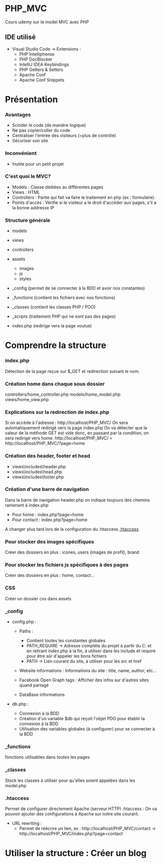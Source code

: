 # PHP_MVC

Cours udemy sur le model MVC avec PHP

## IDE utilisé
- Visual Studio Code -> Extensions : 
    - PHP Intelliphense
    - PHP DocBlocker
    - IntelliJ IDEA Keybindings
    - PHP Getters & Setters
    - Apache Conf
    - Apache Conf Snippets

Présentation
===========
### Avantages
- Scinder le code (de manière logique)
- Ne pas copier/coller du code
- Centraliser l'entrée des visiteurs (=plus de contrôle)
- Sécuriser son site

### Inconvénient
- Inutile pour un petit projet

### C'est quoi le MVC?
- Models : Classe dédiées au différentes pages
- Views : HTML
- Controllers : Partie qui fait va faire le traitement en php (ex : formulaire).
- Points d'accès : Vérifie si le visiteur a le droit d'accéder aux pages, s'il a la bonne addresse IP

### Structure générale
- models
- views
- controllers
- assets
    - images
    - js
    - styles
- _config (permet de se connecter à la BDD et avoir nos constantes)
- _functions (contient les fichiers avec nos fonctions)
- _classes (contient les classes PHP / POO)
- _scripts (traitement PHP qui ne sont pas des pages)

- index.php (redirige vers la page voulue)

Comprendre la structure
============
### index.php
Détection de la page reçue sur $_GET et redirection suivant le nom.

### Création home dans chaque sous dossier
controllers/home_controller.php
models/home_model.php
views/home_view.php

### Explications sur la redirection de index.php
Si on accède à l'adresse : http://localhost/PHP_MVC/
On sera automatiquement redirigé vers la page index.php
On va détecter que la valeur de la méthode GET est vide donc, en passant par la condition, on sera redirigé vers home.
http://localhost/PHP_MVC/ = http://localhost/PHP_MVC/?page=home


### Création des header, footer et head
- views\includes\header.php
- views\includes\head.php
- views\includes\footer.php

### Création d'une barre de navigation
Dans la barre de navigation header.php on indique toujours des chemins ramenant à index.php
- Pour home : index.php?page=home
- Pour contact : index.php?page=home

A changer plus tard lors de la configuration du .htaccess [.htaccess](#.htaccess)

### Pour stocker des images spécifiques
Créer des dossiers en plus : icones, users (images de profil), brand

### Pour stocker les fichiers js spécifiques à des pages
Créer des dossiers en plus : home, contact...

### CSS
Créer un dossier css dans assets

### _config
- config.php :
    - Paths :
        - Contient toutes les constantes globales
        - PATH_REQUIRE -> Adresse complète du projet à partir du C: et en retirant index.php à la fin, à utiliser dans les include et require pour être sûr d'appeler les bons fichiers
        - PATH -> Lien courant du site, à utiliser pour les src et href

    - Website informations :
        Informations du site : title, name, author, etc...

    - Facebook Open Graph tags :
        Afficher des infos sur d'autres sites quand partagé
    
    - DataBase informations
    

- db.php :
    - Connexion à la BDD
    - Création d'un variable $db qui reçoit l'objet PDO pour établir la connexion à la BDD
    - Utilisation des variables globales (à configurer) pour se connecter à la BDD

### _functions
fonctions utilisables dans toutes les pages

### _classes
Stock les classes à utiliser pour qu'elles soient appelées dans les model.php

### .htaccess
Permet de configurer directement Apache (serveur HTTP)
.htaccess : On va pouvoir ajouter des configurations à Apache sur notre site courant.

- URL rewriting :
    - Permet de réécrire un lien, ex : http://localhost/PHP_MVC/contact -> http://localhost/PHP_MVC/index.php?page=contact


Utiliser la structure : Créer un blog
============
